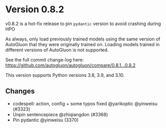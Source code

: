 # Version 0.8.2

v0.8.2 is a hot-fix release to pin `pydantic` version to avoid crashing during HPO

As always, only load previously trained models using the same version of AutoGluon that they were originally trained on. 
Loading models trained in different versions of AutoGluon is not supported.

See the full commit change-log here: https://github.com/autogluon/autogluon/compare/0.8.1...0.8.2

This version supports Python versions 3.8, 3.9, and 3.10.

## Changes

* codespell: action, config + some typos fixed @yarikoptic @yinweisu (#3323)
* Unpin sentencepiece @zhiqiangdon (#3368)
* Pin pydantic @yinweisu (3370)
